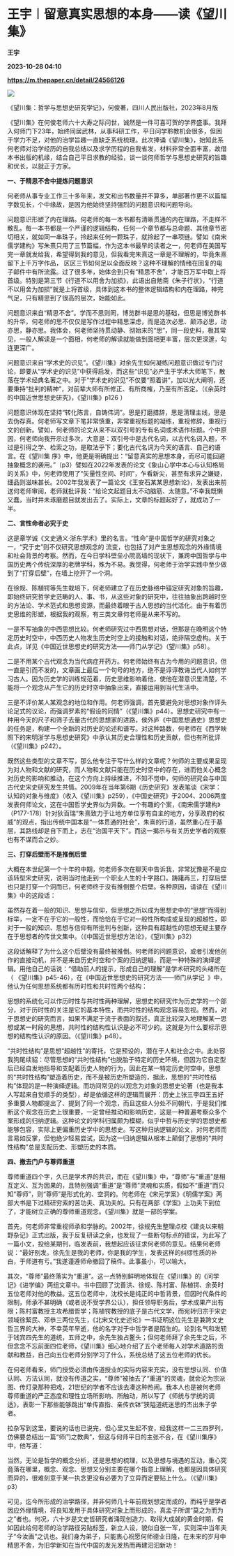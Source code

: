 # 王宇︱留意真实思想的本身——读《望川集》
**王宇**

**2023-10-28 04:10**

**https://m.thepaper.cn/detail/24566126**

![](https://imagecloud.thepaper.cn/thepaper/image/275/737/654.jpg)

《望川集：哲学与思想史研究学记》，何俊著，四川人民出版社，2023年8月版

《望川集》在何俊老师六十大寿之际问世，诚然是一件可喜可贺的学界盛事。我拜入何师门下23年，始终同居武林，从事科研工作，平日问学聆教机会很多，但困于学力不足，对他的治学旨趣一直缺乏系统梳理。此次捧诵《望川集》，始知此系何老师对治学经历的自我总结以及求学历程的自我省发，材料非常全面丰富，故借本书出版的机缘，结合自己平日求教的经验，谈一谈何师哲学与思想史研究的旨趣和优长，以就正于方家。

**一、于精思不舍中提炼问题意识**

何老师从事专业工作三十多年来，发文和出书数量并不算多，单部著作更不以篇幅字数见长，个中缘故，是因为他始终坚持强烈的问题意识和问题导向。

问题意识形塑了内在理路。何老师的每一本书都有清晰贯通的内在理路，不走样不散乱。每一本书都是一个严谨的逻辑结构，任何一个章节都与总命题、其他章节密切相关，就如同一串珠子，拎起来任何一颗珠子，就拎起了一串项链。譬如《南宋儒学建构》写朱熹只用了三节篇幅，作为这本书最早的读者之一，何老师在美国写完一章就发给我，希望得到我的意见，但我看完朱熹这一章是不理解的，毕竟朱熹留下上千万字作品， 区区三节如何足以全面反映？这种不理解的情绪在回复的电子邮件中有所流露。过了很多年，始体会到只有“精思不舍”，才能百万军中取上将首级。特别是第三节《行道不以用舍为加损》，此语出自勉斋《朱子行状》，“行道不以用舍为加损”就是上将首级，具体到这本书的整体逻辑结构和内在理路，神完气足，只有精思到了很高的层次，始能如此。

问题意识来自“精思不舍”。学而不思则罔，博览群书是思的基础，但思是博览群书的升华，何老师的思不仅仅是写作过程中精思深虑，而是造次必思、颠沛必思，动亦思，静亦思。我体会，何老师坚持贯动静、彻始末的“思”，同一段史料，极其常见，一般人解读是一个面相，何老师的解读就能做到面相更丰富，层次更深邃，勾连更深广。

问题意识来自“学术史的识见”。《望川集》对余先生如何凝练问题意识做过专门讨论，即要从“学术史的识见”中获得启发，而这些“识见”必产生于学术大师笔下，散落在学术经典名著之中。对于“学术史的识见”不仅要“照着讲”，加以光大阐明，还要秉持“批判的精神”，对前辈大师有所修正、有所商榷，乃至有所否定。（《余英时的中国近世思想史研究》，《望川集》p126 ）

问题意识体现在坚持“转化陈言，自铸伟词”。思是打磨措辞，思是清理主线，思是去伪存真。何老师写文章下笔非常慎重，非常重视标题的凝练，重视修辞，重视行文的创新。譬如，何老师的论文从来不以双引号的专有名词或术语作标题。个中原因，何老师向我开示过多次，大意是：双引号中是古代名词，以古代名词入题，不过是引得之学、检索之功，是取法乎下；要化古代名词为今天的语言、自己的语言。在《望川集 序》中，他更是明确提出：“留意真实的思想本身，而尽可能回避抽象概念的袭用。”（p3）譬如在2022年发表的论文《象山心学中本心与认知格局的关系》中，何老师使用了“矢量性空间、时间”，乍看新尖，甚至有求异之嫌疑，细品则滋味甚长。2002年我发表了一篇论文《王安石某某思想新论》，发表出来前送何老师审阅，老师就批评我：“给论文起题目太不动脑筋、太随意。”不幸我既懒又蠢，当时并未琢磨题目就发出去了。实际上，文章的标题起好了，就成功了一半。

**二、言性命者必究于史**

这是章学诚《文史通义·浙东学术》里的名言。“性命”是中国哲学的研究对象之一，“究于史”则不仅研究思想观念的 流变，也包括了对产生思想观念的外缘情境和社会背景的考察。然而，在今日学科壁垒小院高墙的现状下，兼跨中国哲学与中国历史两个传统深厚的老牌学科，殊为不易。我觉得，何老师于治学实践中至少做到了“打穿后壁”，在墙上挖开了一个洞。

在徐规、陈植锷等先生栽培下，何老师建立了在历史脉络中锚定研究对象的旨趣，即始终研究哲学史范畴的人、事、书，从这些对象的研究中，往往抽象出跨越时空的方法论、学术范式和思想资源，而最终着眼于古人思想的当代活化。由于有着历史思维的形塑，根据我的观察，有三类文章何老师是从来不写的。

一是不写抽象的中西思想比较。何老师研究过中西思想对话，但那是在晚明这个特定历史时空中，中西历史人物发生历史时空上的接触和对话，绝非隔空虚构。关于此点，详见《中国近世思想史的研究方法——师门从学记》（望川集》p58）。

二是不用某个古代观念为当代病症开药方。何老师始终有古为今用的问题意识，但一直是引而不发的，文章画上最后一个句号的地方，绝不是谆谆教诲当代人如何学习古人。因为历史学的训练规范着，历史思维影响着他，使他在潜意识里清楚，不能将一个观念从产生它的历史时空中抽象出来，直接运用到当代生活中。

三是不评价某人某观念的地位和作用。何老师强调，首先要避免对思想对象作评头论足式的议论，而强调罗素的“假设的同情”（《望川集》p44）。思想史研究中有一种用今天的尺子和筛子去量古代的思想家的进路，侯外庐《中国思想通史》思想史的任务是，构建一个全新的对历史的论述和谱写。对这种路数，何老师在《西学映照下的宋明浙学与思想史研究》中承认其历史合理性和历史贡献，但也有所批评（《望川集》p242）。

既然这些类型的文章不写，那么他专注于写什么样的文章呢？何师的主要成果呈现为对人物和文献的研究，而人物和文献只能在历史时空中的存在，进而他关心概念对历史的影响和推动，在这个方向上持续推进，不知不觉中，何师的研究会与中国古代史宋史研究发生共情。2009年在当年第6期《历史研究》发表笔谈《宋学：认知的对象与维度》（收入《望川集》p259），《中国史研究》于2004、2006两度发表何师论文，这在中国哲学史界似为异数。一个有趣的个案，《南宋儒学建构》（P177-178）针对狄百瑞“朱熹致力于让地方单位享有自主的地方，分享政府的权威”的观点，指出传统中国本是“一体贯通的社会”，朱熹的行道，虽然重心在于基层，其路线却是自下而上，志在“治国平天下”。而这一揭示与有关历史学者的观察也有不谋而合之妙。

**三、打穿后壁而不是推倒后壁**

大概在本世纪第一个十年的中期，何老师多次在聊天中告诉我，非常犹豫是不是应该转型宋史研究，说明当时他走到一个职业人生的十字路口。踌躇再三，打穿后壁也只是打穿一个洞而已，何老师终于没有推倒整个后壁。各种原因，请读在《望川集》中的这段话：

虽然存在着一般的知识、思想与信仰，但思想之所以成为思想史中的“思想”而得到标举，一定不在于它的一般性，而恰恰在于它对一般性所构成或呈现的超越性，即对于一般的知识、思想与信仰有所批判与创新，这种具有超越性的思想无疑主要存在于思想者的传世文集中。（《中国近世思想方法论》，《望川集》p32）

这段话解释了为什么这个后壁没有最终被推倒。何老师的问题意识，或者引发他创作的直接动机，并不是来自历史时空和个案的归纳逻辑，而是一种特殊的演绎逻辑。用他自己的话说：“借助前人的提示，形成自己的理解”是学术研究的头绪所在（ 《望川集》p45-46），在《中国近世思想史的研究方法——师门从学记 》中，他认为任何思想系统都有历时性和共时性两个结构：

思想的系统化可以作历时性与共时性两种理解，思想史的研究作为历史学的一个部分，对于历时性的关注是它的基本特性，而共时性的结构观念容易忽视。然而，对于思想史的研究而言，如果不满足于流于表面的叙述，真正比较深入地理解某一思想或某一时段的思想，共时性的结构性认识是必不可少的。这就是为什么要标示思想的结构性认识的原因。（《望川集》p48）。

“共时性结构”是思想“超越性”的寄托，它是预设的，潜在于人和社会之中。此处容我狗尾续貂：尽管思想的“共时性结构”也脱胎于特定的历史环境，但因为它自定型后已经自发地指导和支配着历史人物的行为，因此在某一特定历史时空中，思想的“共时性结构”塑造着历史，而不是被历史所塑造的，据此，思想的“共时性结构”体现的是一种演绎逻辑。而坊间常见的以观念为对象的思想史论著（也是我本人写起来自觉顺手的类型），却是依循这样的逻辑而展开：历史上张三李四王五好多重要人物都提出了、提到了同一个观念，而且这些人分处不同朝代，于是我们推断这个观念在历史上很重要，一定曾经推动和影响历史，这是一种普遍考察众多个案形成的归纳逻辑。这种论文的学科归属颇为模糊，似乎中哲与历史学的思想史都能够包容，实际上更偏重历史学中的思想史。写这种归纳逻辑的论文，对何老师而言易如反掌，但他绝少轻易尝试，因为这一归纳逻辑从根本上颠倒了思想的“共时性结构”总是支配历史、形塑历史的本质。

**四、撤去门户与尊师重道**

尊师重道四个字，久已是学术界的共识，而在《望川集》中，“尊师”与“重道”是相互定义、互为因果的，且特别强调“重道”是“尊师”灵魂和实质，假如不“重道”而只知“尊师”，则“尊师”是形式化的、空洞的。何老师在《宋元学案》《明儒学案》两部大书是下过精研穷索的苦功夫、真功夫的。只有在两部《学案》上功夫下到位了，才能树立正确的尊师重道观念。《望川集》就是一部的学案。

首先，何老师非常重视师承和学脉的。2002年，徐规先生整理点校《建炎以来朝野杂记》正式出版，我于反复研读之余，也发现了一些断句标点的错误，为此写了一篇小文，投给某期刊，临发表前，我想起应该征求何老师的意见。结果何老师说：“最好别发。徐先生是我的老师，你是我的学生，发表这样的纠缪性质的补白，于师道有亏。”我遂谨遵师命撤回了稿件。此事虽小，可以喻大。

其次，“尊师”最终落实为“重道”。这一点特别鲜明地体现在《望川集》的《问学记》《进学编》两组文章中。书中回顾了沈善洪、徐规、陈村富、陈植锷、余英时五位老师对他的教益。这五位老师中，沈校长是纯正的中哲背景，但因时代条件的限制，师承不甚明确（或者说不受学界公认），担任领导职务后，学术成果产出有限；陈村富教授主攻希腊哲学；陈植锷教授的底子是古代文学，而宛转归宗于宋史领域徐絜民、邓恭三两位先生，《北宋文化史述论》一书证明这位先生是兼跨文史哲三界的大神，不幸英年早逝，他的名字对于中哲学者是陌生的。论到名气和发轫于钱宾四先生的道统，五师之中，余先生独占鳌头；但何老师拜了余先生之后，不但念念不忘前面四位老师，《望川集》细心地介绍了五个老师每人对学术道路的贡献和教益，自己向五位老师分别学习了什么，系统总结了这五位老师的优长。

在何老师看来，师门授受必须由传道授业的实际内容来充实，没有思想认同、价值认同、方法认同，就没有传道之实，“尊师”被抽去了“重道”的灵魂，就会沦为宗派图、传灯录那种把戏，21世纪的学者不应该去凑这种热闹。我本人也是被何老师尊师重道的严正态度和理性立场所影响、所触动，所以写了《师统与学统的调适》，表彰一下那些能够跳出“单传直指、亲传衣钵”狭隘道统迷思的杰出朱子学者。

拉杂写到这里，要说的话也已说完，但心里又生起不安，经我这样一二三四罗列，仿佛要总结出一篇“师门之教典”，但这与何师平日的主张不合，在《望川集序》中，他写道：

当然，无论是哲学的概念分析，还是思想的梳理，以及思想与境遇的互动，重心究竟落在哪里，概念、观念、思想又分别主要在哪个指意上理解，也都是因具体研究而异的，很难刻意于某一执念更没有必要为了立异而定要贴上什么。（《望川集》p3）

可见，迄今所形成的治学路径，并非何师几十年前规划想定而成的，而纯乎是学者因应外缘情境，将良知发用于具体研究对象上而形成的，真孟子所谓“莫之为而为之”者也。何况，六十岁是文史哲研究者涌现创造力、取得大成就的黄金时期，假如因此给何老师的治学路径另贴标签，新立人设，貌似自张一军，实则深中当年夫子“今汝画”之讥也。我们身为弟子，只能衷心祝愿何师德业日隆，在未来的岁月中精思不舍，为旧学新知在当代中国的发光发热而再建汩汩新功！